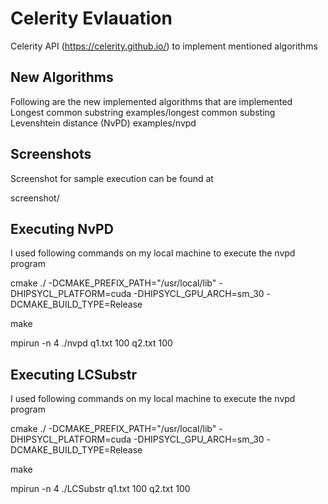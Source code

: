 # Celerity Evlauation
Celerity API (https://celerity.github.io/) to implement mentioned algorithms

## New Algorithms

Following are the new implemented algorithms that are implemented
Longest common substring     examples/longest common substing
Levenshtein distance (NvPD)  examples/nvpd

## Screenshots

Screenshot for sample execution can be found at

screenshot/

## Executing NvPD

I used following commands on my local machine to execute the nvpd program

cmake ./ -DCMAKE_PREFIX_PATH="/usr/local/lib" -DHIPSYCL_PLATFORM=cuda -DHIPSYCL_GPU_ARCH=sm_30 -DCMAKE_BUILD_TYPE=Release

make

mpirun -n 4 ./nvpd q1.txt 100 q2.txt 100

## Executing LCSubstr

I used following commands on my local machine to execute the nvpd program

cmake ./ -DCMAKE_PREFIX_PATH="/usr/local/lib" -DHIPSYCL_PLATFORM=cuda -DHIPSYCL_GPU_ARCH=sm_30 -DCMAKE_BUILD_TYPE=Release

make

mpirun -n 4 ./LCSubstr q1.txt 100 q2.txt 100

